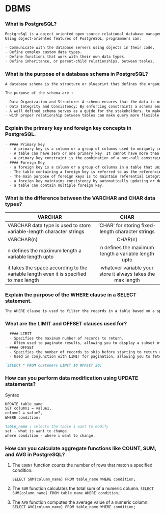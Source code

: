 # DBMS

### What is PostgreSQL?

```md
PostgreSql is a object oriented open source relational database management system.  
Using object-oriented features of PostgreSQL, programmers can:

- Communicate with the database servers using objects in their code.
- Define complex custom data types.
- Define functions that work with their own data types.
- Define inheritance, or parent-child relationships, between tables.
```

### What is the purpose of a database schema in PostgreSQL?

```md
A database schema is the structure or blueprint that defines the organization of data in a database. It outlines how the database is constructed, including tables, relationships, fields, and the constraints that define the type of data that can be stored.

The purpose of the schema are :

- Data Organization and Structure: A schema ensures that the data is organized systematically, making it easier to store, retrieve, and manipulate.
- Data Integrity and Consistency: By enforcing constraints a schema ensures the accuracy and consistency of data across tables.
- A well defined schema serves as a guide for the stakeholders. to make them understand.
- with proper relationship between tables can make query more flexible and less complex.
```

### Explain the primary key and foreign key concepts in PostgreSQL.

```md
- #### Primary key
  - A primary key is a column or a group of columns used to uniquely identify a row in a table.
  - A table can have zero or one primary key. It cannot have more than one primary key.
  - a primary key constraint is the combination of a not-null constraint and a UNIQUE constraint.
- #### Foreign Key
  - a foreign key is a column or a group of columns in a table that uniquely identifies a row in another table.
  - The table containing a foreign key is referred to as the referencing table or child table.Conversely, the table referenced by a foreign key is known as the referenced table or parent table.
  - The main purpose of foreign keys is to maintain referential integrity in a relational database, ensuring that relationships between the parent and child tables are valid.
  - a foreign key maintains consistency by automatically updating or deleting related rows in the child table when changes occur in the parent table
  - a table can contain multiple foreign key.
```

### What is the difference between the VARCHAR and CHAR data types?

| VARCHAR                                                                                |                            CHAR                             |
| -------------------------------------------------------------------------------------- | :---------------------------------------------------------: |
| VARCHAR data type is used to store variable-length character strings                   |      ‘CHAR' for storing fixed-length character strings      |
| VARCHAR(n)                                                                             |                           CHAR(n)                           |
| n defines the maximum length a variable length upto                                    |     n defines the maximum length a variable length upto     |
| it takes the space according to the variable length even it is specified to max length | whatever variable your store it always takes the max length |

### Explain the purpose of the WHERE clause in a SELECT statement.

```md
The WHERE clause is used to filter the records in a table based on a specified condition.
```

### What are the LIMIT and OFFSET clauses used for?

```md
- #### LIMIT
  - Specifies the maximum number of records to return.
  - Often used to paginate results, allowing you to display a subset of data.
- #### OFFSET
  - Specifies the number of records to skip before starting to return records.
  - Used in conjunction with LIMIT for pagination, allowing you to fetch records starting from a specific point.

`SELECT * FROM customers LIMIT 10 OFFSET 20;`
```

### How can you perform data modification using UPDATE statements?

Syntax

```md
UPDATE table_name
SET column1 = value1,
column2 = value2,
WHERE condition;
```

```md
table_name : selects the table i want to modify
set - what is want to change
where condition - where i want to change.
```

### How can you calculate aggregate functions like COUNT, SUM, and AVG in PostgreSQL?

1. The `COUNT` function counts the number of rows that match a specified condition.

   `SELECT SUM(column_name) FROM table_name WHERE condition;`

2. The `SUM` function calculates the total sum of a numeric column.
   `SELECT SUM(column_name) FROM table_name WHERE condition;`
3. The `AVG` function computes the average value of a numeric column.
   `SELECT AVG(column_name) FROM table_name WHERE condition;`
